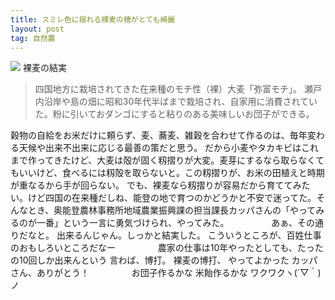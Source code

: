 ```yaml
---
title: スミレ色に揺れる裸麦の穂がとても綺麗
layout: post
tag: 自然農
---
```

![](https://kobapan.com/f/14103183479_08f771decc.jpg)
裸麦の結実

> 四国地方に栽培されてきた在来種のモチ性（裸）大麦「弥富モチ」。
> 瀬戸内沿岸や島の畑に昭和30年代半ばまで栽培され、自家用に消費されていた。粉に引いておダンゴにすると粘りのある美味しいお団子ができる。

穀物の自給をお米だけに頼らず、麦、蕎麦、雑穀を合わせて作るのは、毎年変わる天候や出来不出来に応じる最善の策だと思う。
だから小麦やタカキビはこれまで作ってきたけど、大麦は殻が固く籾摺りが大変。麦芽にするなら取らなくてもいいけど、食べるには籾殻を取らないと。この籾摺りが、お米の田植えと時期が重なるから手が回らない。
でも、裸麦なら籾摺りが容易だから育ててみたい。けど四国の在来種だしね、能登の地で育つのかどうかと不安で迷ってた。そんなとき、奥能登農林事務所地域農業振興課の担当課長カッパさんの「やってみるのが一番」という一言に勇気づけられ、やってみた。
　　
　　
あぁ、その通りだなと。
出来るんじゃん。しっかと結実した。
こういうところが、百姓仕事のおもしろいところだなー
　　
　　
農家の仕事は10年やったとしても、たったの10回しか出来んという
言わば、博打。
裸麦の博打、
やってよかった
カッパさん、ありがとう！
　　
　　
お団子作るかな
米飴作るかな
ワクワクヽ(´▽｀)ノ


